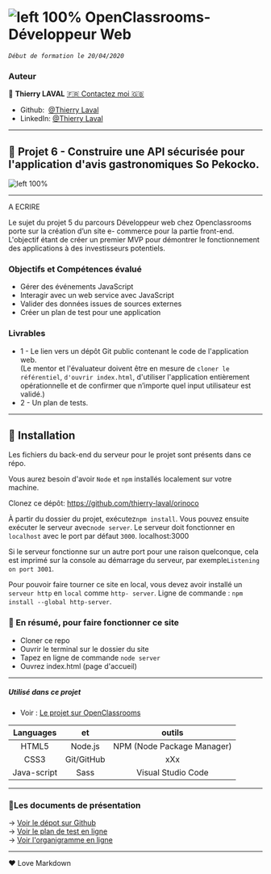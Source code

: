 # ![left 100%](https://github.com/thierry-laval/archives/blob/master/images/Logo_OpenClassrooms.png?raw=true) OpenClassrooms-Développeur Web

_`Début de formation le 20/04/2020`_

### Auteur

👤 **Thierry LAVAL** [🇫🇷 Contactez moi 🇬🇧](<thierrylaval@gmx.com>)

* Github:  [@Thierry Laval](https://github.com/thierry-laval)
* LinkedIn: [@Thierry Laval](https://www.linkedin.com/in/thierry-laval)

***
## 📎 Projet 6 - Construire une API sécurisée pour l'application d'avis gastronomiques So Pekocko.
![left 100%](https://github.com/thierry-laval/archives/blob/master/images/logo.orinoco.png?raw=true)
***
 A ECRIRE

 
Le sujet du projet 5 du parcours Développeur web chez Openclassrooms porte sur la création d’un site e- commerce pour la partie front-end.<br>
L'objectif étant de créer un premier MVP pour démontrer le fonctionnement des applications à des investisseurs potentiels.

### Objectifs et Compétences évalué

* Gérer des événements JavaScript
* Interagir avec un web service avec JavaScript
* Valider des données issues de sources externes
* Créer un plan de test pour une application

### Livrables

* 1 -  Le lien vers un dépôt Git public contenant le code de l'application web.
<br>(Le mentor et l'évaluateur doivent être en mesure de `cloner le référentiel`, `d'ouvrir index.html`, d'utiliser l'application entièrement opérationnelle et de confirmer que n’importe quel input utilisateur est validé.)
* 2 - Un plan de tests.

***

## 🔨 Installation ##

Les fichiers du back-end du serveur pour le projet sont présents dans ce répo.

Vous aurez besoin d'avoir `Node` et `npm` installés localement sur votre machine.

Clonez ce dépôt: https://github.com/thierry-laval/orinoco

À partir du dossier du projet, exécutez`npm install`.
Vous pouvez ensuite exécuter le serveur avec`node server`.
Le serveur doit fonctionner en `localhost` avec le port par défaut `3000`.
localhost:3000

Si le serveur fonctionne sur un autre port pour une raison quelconque, cela est imprimé sur la console au démarrage du serveur, par exemple`Listening on port 3001`.

Pour pouvoir faire tourner ce site en local, vous devez avoir installé un `serveur http` en `local` comme `http- server`.
Ligne de commande : `npm install --global http-server`.

### 🔨 En résumé, pour faire fonctionner ce site ###

* Cloner ce repo
* Ouvrir le terminal sur le dossier du site
* Tapez en ligne de commande `node server`
* Ouvrez index.html (page d'accueil)

***

##### Utilisé dans ce projet

* Voir : [Le projet sur OpenClassrooms](https://openclassrooms.com/fr/paths/185/projects/675/assignment "Cliquez pour voir le projet")


| Languages       | et                    | outils     |
| :-------------: |:-------------:        | :-----:    |
| HTML5           | Node.js              | NPM (Node Package Manager) |
| CSS3            | Git/GitHub                   | xXx |
| Java-script              | Sass |  Visual Studio Code    |

***

### 🚦Les documents de présentation

→ [Voir le dépot sur Github](https://github.com/thierry-laval/orinoco)\
→ [Voir le plan de test en ligne](https://)\
→ [Voir l'organigramme en ligne](https://drive.google.com/file/d/1a8wuXU_-vSKqmll1vVixPPevc7gfndn8/view?usp=sharing)

***
<p>&hearts; Love Markdown<p>
